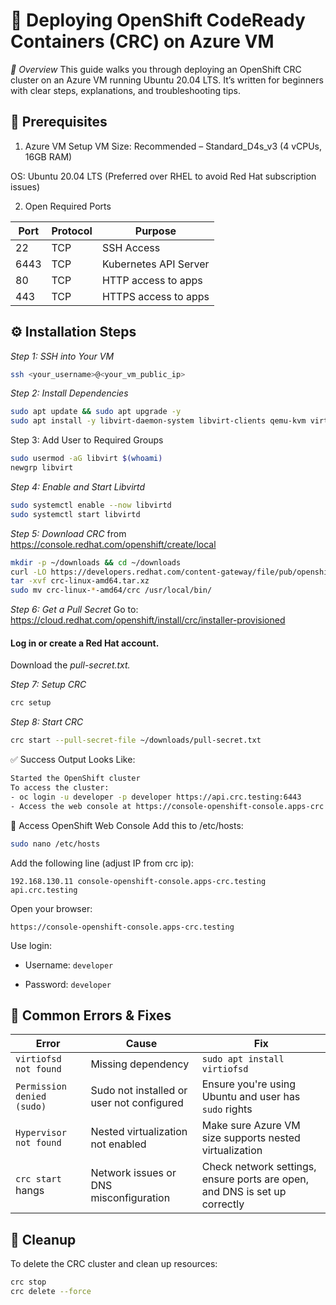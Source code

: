 # 🚀 Deploying OpenShift CodeReady Containers (CRC) on Azure VM
*📘 Overview*
This guide walks you through deploying an OpenShift CRC cluster on an Azure VM running Ubuntu 20.04 LTS. It’s written for beginners with clear steps, explanations, and troubleshooting tips.

## 🔧 Prerequisites
1. Azure VM Setup
   VM Size: Recommended – Standard_D4s_v3 (4 vCPUs, 16GB RAM)

OS: Ubuntu 20.04 LTS (Preferred over RHEL to avoid Red Hat subscription issues)

2. Open Required Ports

| Port | Protocol | Purpose               |
| ---- | -------- | --------------------- |
| 22   | TCP      | SSH Access            |
| 6443 | TCP      | Kubernetes API Server |
| 80   | TCP      | HTTP access to apps   |
| 443  | TCP      | HTTPS access to apps  |


## ⚙️ Installation Steps

*Step 1: SSH into Your VM*

```bash
ssh <your_username>@<your_vm_public_ip>
```
*Step 2: Install Dependencies*
```bash
sudo apt update && sudo apt upgrade -y
sudo apt install -y libvirt-daemon-system libvirt-clients qemu-kvm virt-manager virtinst bridge-utils dnsmasq-base socat jq iptables uidmap
```

Step 3: Add User to Required Groups
```bash
sudo usermod -aG libvirt $(whoami)
newgrp libvirt
```
*Step 4: Enable and Start Libvirtd*
```bash
sudo systemctl enable --now libvirtd
sudo systemctl start libvirtd
```
*Step 5: Download CRC* from https://console.redhat.com/openshift/create/local
```bash
mkdir -p ~/downloads && cd ~/downloads
curl -LO https://developers.redhat.com/content-gateway/file/pub/openshift-v4/clients/crc/latest/crc-linux-amd64.tar.xz
tar -xvf crc-linux-amd64.tar.xz
sudo mv crc-linux-*-amd64/crc /usr/local/bin/
```
*Step 6: Get a Pull Secret*
Go to: https://cloud.redhat.com/openshift/install/crc/installer-provisioned

#### Log in or create a Red Hat account.

Download the *pull-secret.txt.*

*Step 7: Setup CRC*
```bash
crc setup
```
*Step 8: Start CRC*
```bash
crc start --pull-secret-file ~/downloads/pull-secret.txt
```
✅ Success Output Looks Like:
```bash
Started the OpenShift cluster
To access the cluster:
- oc login -u developer -p developer https://api.crc.testing:6443
- Access the web console at https://console-openshift-console.apps-crc.testing
```
  🔐 Access OpenShift Web Console
  Add this to /etc/hosts:

```bash
sudo nano /etc/hosts
```
Add the following line (adjust IP from crc ip):

```
192.168.130.11 console-openshift-console.apps-crc.testing api.crc.testing
```
Open your browser:
```agsl
https://console-openshift-console.apps-crc.testing
```

Use login:

* Username: `developer`

* Password: `developer`

## 🔎 Common Errors & Fixes

| Error                      | Cause                                     | Fix                                                    |
| -------------------------- | ----------------------------------------- | ------------------------------------------------------ |
| `virtiofsd not found`      | Missing dependency                        | `sudo apt install virtiofsd`                           |
| `Permission denied (sudo)` | Sudo not installed or user not configured | Ensure you're using Ubuntu and user has `sudo` rights  |
| `Hypervisor not found`     | Nested virtualization not enabled         | Make sure Azure VM size supports nested virtualization |
| `crc start` hangs          | Network issues or DNS misconfiguration    | Check network settings, ensure ports are open, and DNS is set up correctly |

## 🧼 Cleanup
To delete the CRC cluster and clean up resources:
```bash
crc stop
crc delete --force
```

